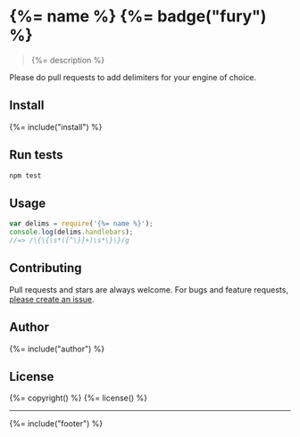 # {%= name %} {%= badge("fury") %}

> {%= description %}

Please do pull requests to add delimiters for your engine of choice.

## Install
{%= include("install") %}

## Run tests

```bash
npm test
```

## Usage

```js
var delims = require('{%= name %}');
console.log(delims.handlebars);
//=> /\{\{\s*([^\}]+)\s*\}\}/g
```

## Contributing
Pull requests and stars are always welcome. For bugs and feature requests, [please create an issue][issues].

## Author
{%= include("author") %}

## License
{%= copyright() %}
{%= license() %}

***

{%= include("footer") %}

[issues]: https://github.com/jonschlinkert/delims-map/issues